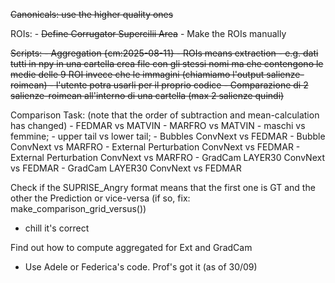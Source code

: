 ~~Canonicals: use the higher quality ones~~

ROIs:
    - ~~Define Corrugator Supercilii Area~~
    - Make the ROIs manually

~~Scripts:
    - Aggregation {cm:2025-08-11}
    - ROIs means extraction
        - e.g. dati tutti in npy in una cartella crea file con gli stessi nomi ma che contengono le medie delle 9 ROI invece che le immagini (chiamiamo l'output salienze-roimean)
        - l'utente potra usarli per il proprio codice
    - Comparazione di 2 salienze-roimean all'interno di una cartella (max 2 salienze quindi)~~

Comparison Task: (note that the order of subtraction and mean-calculation has changed)
    - FEDMAR vs MATVIN
    - MARFRO vs MATVIN
    - maschi vs femmine;
    - upper tail vs lower tail;
    - Bubbles ConvNext vs FEDMAR
    - Bubble ConvNext vs MARFRO
    - External Perturbation ConvNext vs FEDMAR
    - External Perturbation ConvNext vs MARFRO
    - GradCam LAYER30 ConvNext vs FEDMAR
    - GradCam LAYER30 ConvNext vs FEDMAR

Check if the SUPRISE_Angry format means that the first one is GT and the other the Prediction or vice-versa (if so, fix: make_comparison_grid_versus())
- chill it's correct

Find out how to compute aggregated for Ext and GradCam
- Use Adele or Federica's code. Prof's got it (as of 30/09)

